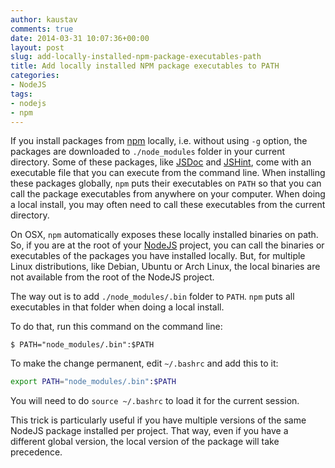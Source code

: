 ```yaml
---
author: kaustav
comments: true
date: 2014-03-31 10:07:36+00:00
layout: post
slug: add-locally-installed-npm-package-executables-path
title: Add locally installed NPM package executables to PATH
categories:
- NodeJS
tags:
- nodejs
- npm
---
```


If you install packages from [npm](http://npmjs.org) locally, i.e. without using `-g` option, the packages are downloaded to `./node_modules` folder in your current directory. Some of these packages, like [JSDoc](https://www.npmjs.org/package/jsdoc) and [JSHint](https://www.npmjs.org/package/jshint), come with an executable file that you can execute from the command line. When installing these packages globally, `npm` puts their executables on `PATH` so that you can call the package executables from anywhere on your computer. When doing a local install, you may often need to call these executables from the current directory.

On OSX, `npm` automatically exposes these locally installed binaries on path. So, if you are at the root of your [NodeJS](http://nodejs.com/) project, you can call the binaries or executables of the packages you have installed locally. But, for multiple Linux distributions, like Debian, Ubuntu or Arch Linux, the local binaries are not available from the root of the NodeJS project.

The way out is to add `./node_modules/.bin` folder to `PATH`. `npm` puts all executables in that folder when doing a local install.<!-- more -->

To do that, run this command on the command line:




    $ PATH="node_modules/.bin":$PATH




To make the change permanent, edit `~/.bashrc` and add this to it:



``` bash
export PATH="node_modules/.bin":$PATH
```



You will need to do `source ~/.bashrc` to load it for the current session.

This trick is particularly useful if you have multiple versions of the same NodeJS package installed per project. That way, even if you have a different global version, the local version of the package will take precedence.
